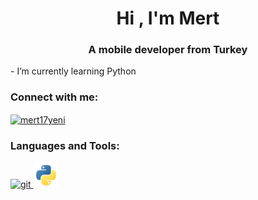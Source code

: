 <h1 align="center">Hi , I'm Mert</h1> <h3 align="center">A mobile developer from Turkey</h3>  -  I’m currently learning Python  <h3 align="left">Connect with me:</h3> <p align="left"> <a href="https://twitter.com/mert17yeni" target="blank"><img align="center" src="https://raw.githubusercontent.com/rahuldkjain/github-profile-readme-generator/master/src/images/icons/Social/twitter.svg" alt="mert17yeni" height="30" width="40" /></a> </p>  <h3 align="left">Languages and Tools:</h3> <p align="left"> <a href="https://git-scm.com/" target="_blank" rel="noreferrer"> <img src="https://www.vectorlogo.zone/logos/git-scm/git-scm-icon.svg" alt="git" width="40" height="40"/> </a> <a href="https://www.python.org/" target="_blank" rel="noreferrer"> <img src="https://raw.githubusercontent.com/devicons/devicon/master/icons/python/python-original.svg" alt="python" width="40" height="40"/> </a> </p>
